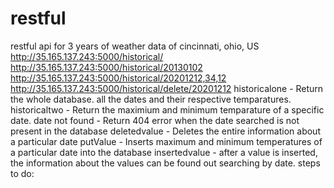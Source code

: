 # restful
restful api for 3 years of weather data of cincinnati, ohio, US
http://35.165.137.243:5000/historical/
http://35.165.137.243:5000/historical/20130102
http://35.165.137.243:5000/historical/20201212,34,12
http://35.165.137.243:5000/historical/delete/20201212
historicalone - Return the whole database. all the dates and their respective temparatures.
historicaltwo - Return the maximium and minimum temparature of a specific date.
date not found - Return 404 error when the date searched is not present in the database
deletedvalue -  Deletes the entire information about a particular date
putValue - Inserts maximum and minimum temperatures of a particular date into the database
insertedvalue  -  after a value is inserted, the information about the values can be found out searching by date.
steps to do:
  
